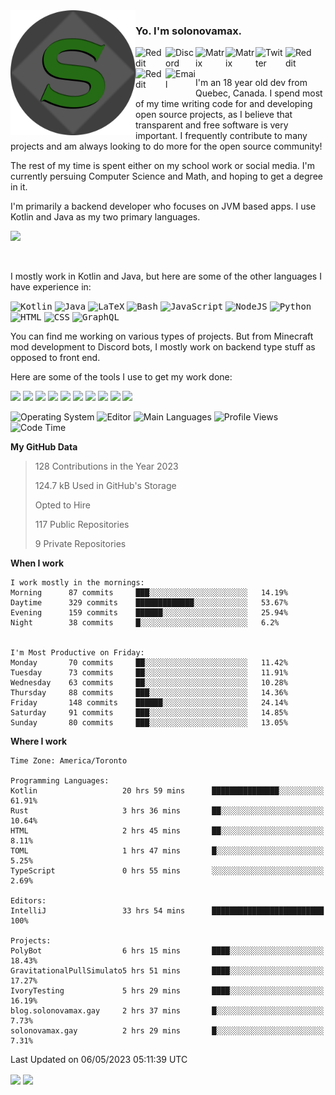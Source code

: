 <img align="left" alt="Avatar" width="200px" src="https://raw.githubusercontent.com/solonovamax/solonovamax/main/solonovamax-circle.png" />

### Yo. I'm solonovamax.

<a href="https://gitlab.com/solonovamax">
    <img align="left" alt="Reddit" width="48px" src="https://img.icons8.com/color/2x/gitlab.png">
</a>

<a href="https://discord.solonovamax.gay">
    <img align="left" alt="Discord" width="48px" src="https://img.icons8.com/color/2x/discord-logo.png">
</a>

<a href="https://matrix.to/#/@solonovamax:matrix.org?#gh-light-mode-only">
    <img align="left" alt="Matrix" width="48px" src="https://img.icons8.com/000000/material/2x/matrix-logo.png">
</a>
<a href="https://matrix.to/#/@solonovamax:matrix.org?#gh-dark-mode-only">
    <img align="left" alt="Matrix" width="48px" src="https://img.icons8.com/FFFFFF/material/2x/matrix-logo.png">
</a>

<a href="https://twitter.com/solonovamax">
    <img align="left" alt="Twitter" width="48px" src="https://img.icons8.com/color/2x/twitter.png">
</a>

<!-- <a href="https://twitch.tv/solonovamax">
    <img align="left" alt="Twitch" width="48px" src="https://img.icons8.com/color/2x/twitch.png">
</a> -->

<a href="https://reddit.com/u/solonovamax">
    <img align="left" alt="Reddit" width="48px" src="https://img.icons8.com/color/2x/reddit.png">
</a>

<a href="https://www.youtube.com/channel/UCTxCeyGu41WfEBT8mXpjHMA">
    <img align="left" alt="Reddit" width="48px" src="https://img.icons8.com/color/2x/youtube.png">
</a>

<a href="mailto:solonovamax@12oclockpoint.com">
    <img align="left" alt="Email" width="48px" src="https://img.icons8.com/fluency/2x/mail.png">
</a>

<!-- <a href="https://open.spotify.com/user/solonovamax">
    <img align="left" alt="Spotify" width="48px" src="https://img.icons8.com/color/2x/spotify.png">
</a> -->

<br/>
<br/>

I'm an 18 year old dev from Quebec, Canada.
I spend most of my time writing code for and developing open source projects, as I believe that transparent and free software is very important.
I frequently contribute to many projects and am always looking to do more for the open source community!

The rest of my time is spent either on my school work or social media. I'm currently persuing Computer Science and Math, and hoping to get a degree in it.

I'm primarily a backend developer who focuses on JVM based apps. I use Kotlin and Java as my two primary languages.


<a href="https://github.com/ryo-ma/github-profile-trophy"><img src="https://github-profile-trophy.vercel.app/?username=solonovamax&margin-w=15&row=1"/></a> 

<br/>

I mostly work in Kotlin and Java, but here are some of the other languages I have experience in:

<kbd><img height="32" alt="Kotlin" src="https://img.icons8.com/color/1x/kotlin.png"></kbd>
<kbd><img height="32" alt="Java" src="https://img.icons8.com/color/1x/java-coffee-cup-logo.png"></kbd>
<kbd><img height="32" alt="LaTeX" src="https://img.icons8.com/color/1x/latex.png"></kbd>
<kbd><img height="32" alt="Bash" src="https://img.icons8.com/color/1x/console.png"></kbd>
<kbd><img height="32" alt="JavaScript" src="https://img.icons8.com/color/1x/javascript.png"></kbd>
<kbd><img height="32" alt="NodeJS" src="https://img.icons8.com/color/1x/nodejs.png"></kbd>
<kbd><img height="32" alt="Python" src="https://img.icons8.com/color/1x/python.png"></kbd>
<kbd><img height="32" alt="HTML" src="https://img.icons8.com/color/1x/html-5.png"></kbd>
<kbd><img height="32" alt="CSS" src="https://img.icons8.com/color/1x/css3.png"></kbd>
<kbd><img height="32" alt="GraphQL" src="https://img.icons8.com/color/1x/graphql.png"></kbd>

You can find me working on various types of projects.
But from Minecraft mod development to Discord bots, I mostly work on backend type stuff as opposed to front end.

Here are some of the tools I use to get my work done:

<kbd><img height="32" src="https://img.icons8.com/color/2x/intellij-idea.png"></kbd>
<kbd><img height="32" src="https://img.icons8.com/color/2x/linux.png"></kbd>
<kbd><img height="32" src="https://img.icons8.com/fluent/2x/console.png"></kbd>
<kbd><img height="32" src="https://img.icons8.com/color/2x/open-source.png"></kbd>
<kbd><img height="32" src="https://img.icons8.com/color/2x/git.png"></kbd>
<kbd><img height="32" src="https://img.icons8.com/color/2x/docker.png"></kbd>
<kbd><img height="32" src="https://img.icons8.com/color/2x/mongodb.png"></kbd>
<kbd><img height="32" src="https://img.icons8.com/color/2x/nginx.png"></kbd>
<a href="?#gh-light-mode-only"><kbd><img height="32" src="https://img.icons8.com/metro/2x/mysql.png"></kbd></a>
<a href="?#gh-dark-mode-only"><kbd><img height="32" src="https://img.icons8.com/FFFFFF/metro/2x/mysql.png"></kbd></a>

![Operating System](https://img.shields.io/badge/OS-Arch%20Linux-informational?style=for-the-badge&logo=Arch%20Linux&logoColor=white&color=007ec6)
![Editor](https://img.shields.io/badge/Editor-IntelliJ%20Idea-informational?style=for-the-badge&logo=IntelliJ%20Idea&logoColor=white&color=007ec6)
![Main Languages](https://img.shields.io/badge/Main%20Languages-Java%20%26%20Kotlin-informational?style=for-the-badge&logo=Java&logoColor=white&color=007ec6)
![Profile Views](https://komarev.com/ghpvc/?username=solonovamax&color=blue&style=for-the-badge)
![Code Time](https://img.shields.io/endpoint?url=https://wakapi.dev/api/compat/shields/v1/solonovamax/interval:all_time&label=Code%20Time&style=for-the-badge&color=blue)

<!--START_SECTION:waka-->
**My GitHub Data**

> 128 Contributions in the Year 2023
> 
> 124.7 kB Used in GitHub's Storage
> 
> Opted to Hire
> 
> 117 Public Repositories
> 
> 9 Private Repositories
> 
**When I work** 

```text
I work mostly in the mornings: 
Morning      87 commits     ███░░░░░░░░░░░░░░░░░░░░░░   14.19% 
Daytime      329 commits    █████████████░░░░░░░░░░░░   53.67% 
Evening      159 commits    ██████░░░░░░░░░░░░░░░░░░░   25.94% 
Night        38 commits     █░░░░░░░░░░░░░░░░░░░░░░░░   6.2%


I'm Most Productive on Friday: 
Monday       70 commits     ██░░░░░░░░░░░░░░░░░░░░░░░   11.42% 
Tuesday      73 commits     ██░░░░░░░░░░░░░░░░░░░░░░░   11.91% 
Wednesday    63 commits     ██░░░░░░░░░░░░░░░░░░░░░░░   10.28% 
Thursday     88 commits     ███░░░░░░░░░░░░░░░░░░░░░░   14.36% 
Friday       148 commits    ██████░░░░░░░░░░░░░░░░░░░   24.14% 
Saturday     91 commits     ███░░░░░░░░░░░░░░░░░░░░░░   14.85% 
Sunday       80 commits     ███░░░░░░░░░░░░░░░░░░░░░░   13.05%

```


**Where I work** 

```text
Time Zone: America/Toronto

Programming Languages: 
Kotlin                   20 hrs 59 mins      ███████████████░░░░░░░░░░   61.91% 
Rust                     3 hrs 36 mins       ██░░░░░░░░░░░░░░░░░░░░░░░   10.64% 
HTML                     2 hrs 45 mins       ██░░░░░░░░░░░░░░░░░░░░░░░   8.11% 
TOML                     1 hrs 47 mins       █░░░░░░░░░░░░░░░░░░░░░░░░   5.25% 
TypeScript               0 hrs 55 mins       ░░░░░░░░░░░░░░░░░░░░░░░░░   2.69%

Editors: 
IntelliJ                 33 hrs 54 mins      █████████████████████████   100%

Projects: 
PolyBot                  6 hrs 15 mins       ████░░░░░░░░░░░░░░░░░░░░░   18.43% 
GravitationalPullSimulato5 hrs 51 mins       ████░░░░░░░░░░░░░░░░░░░░░   17.27% 
IvoryTesting             5 hrs 29 mins       ████░░░░░░░░░░░░░░░░░░░░░   16.19% 
blog.solonovamax.gay     2 hrs 37 mins       █░░░░░░░░░░░░░░░░░░░░░░░░   7.73% 
solonovamax.gay          2 hrs 29 mins       █░░░░░░░░░░░░░░░░░░░░░░░░   7.31%

```


 Last Updated on 06/05/2023 05:11:39 UTC
<!--END_SECTION:waka-->

<div style="white-space:nowrap;width:100%;position: relative;display: inline-block">
<img align="center" src="https://github-readme-stats.vercel.app/api?username=solonovamax&custom_title=solonovamax%27s%20Github%20Stats&langs_count=5&include_all_commits=true&count_private=true&show_icons=true&theme=github_dark"/>
<img align="center" src="https://github-readme-stats.vercel.app/api/wakatime?api_domain=wakapi.dev&username=solonovamax&range=last_30_days&custom_title=solonovamax%27s+Primary+Languages+%28Last+Month%29&langs_count=10&show_icons=true&theme=github_dark"/>
</div>
